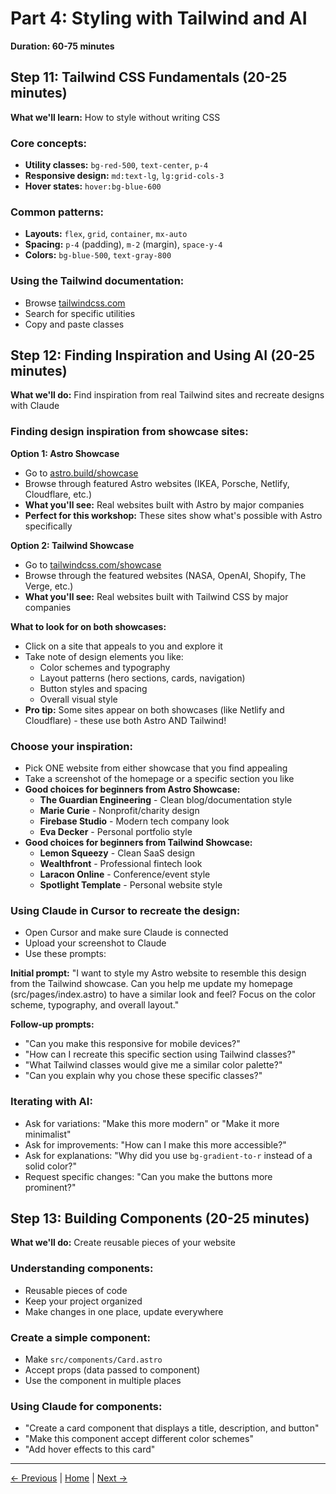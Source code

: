 # Part 4: Styling with Tailwind and AI

**Duration: 60-75 minutes**

## Step 11: Tailwind CSS Fundamentals (20-25 minutes)

**What we'll learn:** How to style without writing CSS

### Core concepts:
- **Utility classes:** `bg-red-500`, `text-center`, `p-4`
- **Responsive design:** `md:text-lg`, `lg:grid-cols-3`
- **Hover states:** `hover:bg-blue-600`

### Common patterns:
- **Layouts:** `flex`, `grid`, `container`, `mx-auto`
- **Spacing:** `p-4` (padding), `m-2` (margin), `space-y-4`
- **Colors:** `bg-blue-500`, `text-gray-800`

### Using the Tailwind documentation:
- Browse [tailwindcss.com](https://tailwindcss.com)
- Search for specific utilities
- Copy and paste classes

## Step 12: Finding Inspiration and Using AI (20-25 minutes)

**What we'll do:** Find inspiration from real Tailwind sites and recreate designs with Claude

### Finding design inspiration from showcase sites:

**Option 1: Astro Showcase**
- Go to [astro.build/showcase](https://astro.build/showcase)
- Browse through featured Astro websites (IKEA, Porsche, Netlify, Cloudflare, etc.)
- **What you'll see:** Real websites built with Astro by major companies
- **Perfect for this workshop:** These sites show what's possible with Astro specifically

**Option 2: Tailwind Showcase**
- Go to [tailwindcss.com/showcase](https://tailwindcss.com/showcase)
- Browse through the featured websites (NASA, OpenAI, Shopify, The Verge, etc.)
- **What you'll see:** Real websites built with Tailwind CSS by major companies

**What to look for on both showcases:**
- Click on a site that appeals to you and explore it
- Take note of design elements you like:
  - Color schemes and typography
  - Layout patterns (hero sections, cards, navigation)
  - Button styles and spacing
  - Overall visual style
- **Pro tip:** Some sites appear on both showcases (like Netlify and Cloudflare) - these use both Astro AND Tailwind!

### Choose your inspiration:
- Pick ONE website from either showcase that you find appealing
- Take a screenshot of the homepage or a specific section you like
- **Good choices for beginners from Astro Showcase:**
  - **The Guardian Engineering** - Clean blog/documentation style
  - **Marie Curie** - Nonprofit/charity design
  - **Firebase Studio** - Modern tech company look
  - **Eva Decker** - Personal portfolio style
- **Good choices for beginners from Tailwind Showcase:**
  - **Lemon Squeezy** - Clean SaaS design
  - **Wealthfront** - Professional fintech look
  - **Laracon Online** - Conference/event style
  - **Spotlight Template** - Personal website style

### Using Claude in Cursor to recreate the design:
- Open Cursor and make sure Claude is connected
- Upload your screenshot to Claude
- Use these prompts:

**Initial prompt:**
"I want to style my Astro website to resemble this design from the Tailwind showcase. Can you help me update my homepage (src/pages/index.astro) to have a similar look and feel? Focus on the color scheme, typography, and overall layout."

**Follow-up prompts:**
- "Can you make this responsive for mobile devices?"
- "How can I recreate this specific section using Tailwind classes?"
- "What Tailwind classes would give me a similar color palette?"
- "Can you explain why you chose these specific classes?"

### Iterating with AI:
- Ask for variations: "Make this more modern" or "Make it more minimalist"
- Ask for improvements: "How can I make this more accessible?"
- Ask for explanations: "Why did you use `bg-gradient-to-r` instead of a solid color?"
- Request specific changes: "Can you make the buttons more prominent?"

## Step 13: Building Components (20-25 minutes)

**What we'll do:** Create reusable pieces of your website

### Understanding components:
- Reusable pieces of code
- Keep your project organized
- Make changes in one place, update everywhere

### Create a simple component:
- Make `src/components/Card.astro`
- Accept props (data passed to component)
- Use the component in multiple places

### Using Claude for components:
- "Create a card component that displays a title, description, and button"
- "Make this component accept different color schemes"
- "Add hover effects to this card"

---

[← Previous](03-create-site.md) | [Home](../README.md) | [Next →](05-deploy.md)